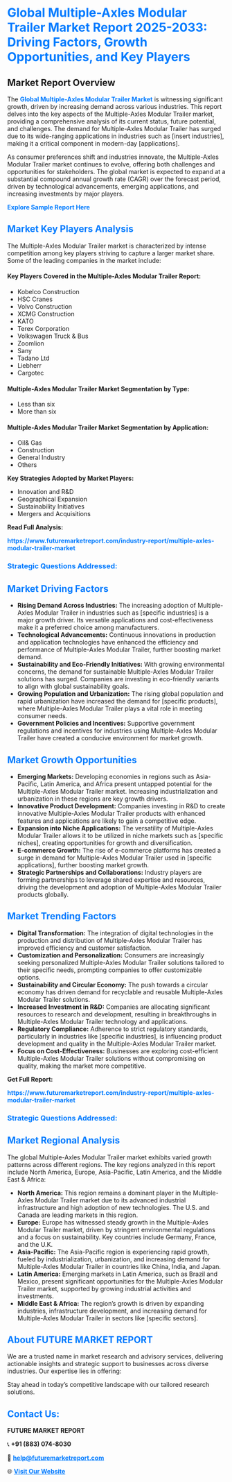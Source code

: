 <h1 style="color: #007BFF;">Global Multiple-Axles Modular Trailer Market Report 2025-2033: Driving Factors, Growth Opportunities, and Key Players</h1>

<section id="overview">
<h2>Market Report Overview</h2>
<p>The <a href="https://www.futuremarketreport.com/industry-report/multiple-axles-modular-trailer-market" style="color: #007BFF; text-decoration: none;"><strong>Global Multiple-Axles Modular Trailer Market</strong></a> is witnessing significant growth, driven by increasing demand across various industries. This report delves into the key aspects of the Multiple-Axles Modular Trailer market, providing a comprehensive analysis of its current status, future potential, and challenges. The demand for Multiple-Axles Modular Trailer has surged due to its wide-ranging applications in industries such as [insert industries], making it a critical component in modern-day [applications].</p>
<p>As consumer preferences shift and industries innovate, the Multiple-Axles Modular Trailer market continues to evolve, offering both challenges and opportunities for stakeholders. The global market is expected to expand at a substantial compound annual growth rate (CAGR) over the forecast period, driven by technological advancements, emerging applications, and increasing investments by major players.</p>
</section>

<section id="overview">
<p><a href="https://www.futuremarketreport.com/request-sample/reportId=42718" style="color: #007BFF; text-decoration: none;"><strong>Explore Sample Report Here</strong></a></p>
</section>

<section id="key-players">
<h2 style="color: #007BFF;">Market Key Players Analysis</h2>
<p>The Multiple-Axles Modular Trailer market is characterized by intense competition among key players striving to capture a larger market share. Some of the leading companies in the market include:</p>
<h4>Key Players Covered in the Multiple-Axles Modular Trailer Report:</h4>
<ul><li>Kobelco Construction</li><li>HSC Cranes</li><li>Volvo Construction</li><li>XCMG Construction</li><li>KATO</li><li>Terex Corporation</li><li>Volkswagen Truck &amp; Bus</li><li>Zoomlion</li><li>Sany</li><li>Tadano Ltd</li><li>Liebherr</li><li>Cargotec</li></ul>
<h4>Multiple-Axles Modular Trailer Market Segmentation by Type:</h4>
<ul><li>Less than six</li><li>More than six</li></ul>

<h4>Multiple-Axles Modular Trailer Market Segmentation by Application:</h4>
<ul><li>Oil&amp; Gas</li><li>Construction</li><li>General Industry</li><li>Others</li></ul>
<p><strong>Key Strategies Adopted by Market Players:</strong></p>
<ul>
<li>Innovation and R&D</li>
<li>Geographical Expansion</li>
<li>Sustainability Initiatives</li>
<li>Mergers and Acquisitions</li>
</ul>
</section>

<section>
<p><strong>Read Full Analysis: </strong></p><a href="https://www.futuremarketreport.com/industry-report/multiple-axles-modular-trailer-market" style="color: #007BFF; text-decoration: none;"><strong>https://www.futuremarketreport.com/industry-report/multiple-axles-modular-trailer-market</strong></a>
<h3 style="color: #007BFF;">Strategic Questions Addressed:</h3>
</section>

<section id="driving-factors">
<h2 style="color: #007BFF;">Market Driving Factors</h2>
<ul>
<li><strong>Rising Demand Across Industries:</strong> The increasing adoption of Multiple-Axles Modular Trailer in industries such as [specific industries] is a major growth driver. Its versatile applications and cost-effectiveness make it a preferred choice among manufacturers.</li>
<li><strong>Technological Advancements:</strong> Continuous innovations in production and application technologies have enhanced the efficiency and performance of Multiple-Axles Modular Trailer, further boosting market demand.</li>
<li><strong>Sustainability and Eco-Friendly Initiatives:</strong> With growing environmental concerns, the demand for sustainable Multiple-Axles Modular Trailer solutions has surged. Companies are investing in eco-friendly variants to align with global sustainability goals.</li>
<li><strong>Growing Population and Urbanization:</strong> The rising global population and rapid urbanization have increased the demand for [specific products], where Multiple-Axles Modular Trailer plays a vital role in meeting consumer needs.</li>
<li><strong>Government Policies and Incentives:</strong> Supportive government regulations and incentives for industries using Multiple-Axles Modular Trailer have created a conducive environment for market growth.</li>
</ul>
</section>

<section id="growth-opportunities">
<h2 style="color: #007BFF;">Market Growth Opportunities</h2>
<ul>
<li><strong>Emerging Markets:</strong> Developing economies in regions such as Asia-Pacific, Latin America, and Africa present untapped potential for the Multiple-Axles Modular Trailer market. Increasing industrialization and urbanization in these regions are key growth drivers.</li>
<li><strong>Innovative Product Development:</strong> Companies investing in R&D to create innovative Multiple-Axles Modular Trailer products with enhanced features and applications are likely to gain a competitive edge.</li>
<li><strong>Expansion into Niche Applications:</strong> The versatility of Multiple-Axles Modular Trailer allows it to be utilized in niche markets such as [specific niches], creating opportunities for growth and diversification.</li>
<li><strong>E-commerce Growth:</strong> The rise of e-commerce platforms has created a surge in demand for Multiple-Axles Modular Trailer used in [specific applications], further boosting market growth.</li>
<li><strong>Strategic Partnerships and Collaborations:</strong> Industry players are forming partnerships to leverage shared expertise and resources, driving the development and adoption of Multiple-Axles Modular Trailer products globally.</li>
</ul>
</section>

<section id="trending-factors">
<h2 style="color: #007BFF;">Market Trending Factors</h2>
<ul>
<li><strong>Digital Transformation:</strong> The integration of digital technologies in the production and distribution of Multiple-Axles Modular Trailer has improved efficiency and customer satisfaction.</li>
<li><strong>Customization and Personalization:</strong> Consumers are increasingly seeking personalized Multiple-Axles Modular Trailer solutions tailored to their specific needs, prompting companies to offer customizable options.</li>
<li><strong>Sustainability and Circular Economy:</strong> The push towards a circular economy has driven demand for recyclable and reusable Multiple-Axles Modular Trailer solutions.</li>
<li><strong>Increased Investment in R&D:</strong> Companies are allocating significant resources to research and development, resulting in breakthroughs in Multiple-Axles Modular Trailer technology and applications.</li>
<li><strong>Regulatory Compliance:</strong> Adherence to strict regulatory standards, particularly in industries like [specific industries], is influencing product development and quality in the Multiple-Axles Modular Trailer market.</li>
<li><strong>Focus on Cost-Effectiveness:</strong> Businesses are exploring cost-efficient Multiple-Axles Modular Trailer solutions without compromising on quality, making the market more competitive.</li>
</ul>
</section>

<section>
<p><strong>Get Full Report: </strong></p><a href="https://www.futuremarketreport.com/industry-report/multiple-axles-modular-trailer-market" style="color: #007BFF; text-decoration: none;"><strong>https://www.futuremarketreport.com/industry-report/multiple-axles-modular-trailer-market</strong></a>
<h3 style="color: #007BFF;">Strategic Questions Addressed:</h3>
</section>


<section id="regional-analysis">
<h2 style="color: #007BFF;">Market Regional Analysis</h2>
<p>The global Multiple-Axles Modular Trailer market exhibits varied growth patterns across different regions. The key regions analyzed in this report include North America, Europe, Asia-Pacific, Latin America, and the Middle East & Africa:</p>
<ul>
<li><strong>North America:</strong> This region remains a dominant player in the Multiple-Axles Modular Trailer market due to its advanced industrial infrastructure and high adoption of new technologies. The U.S. and Canada are leading markets in this region.</li>
<li><strong>Europe:</strong> Europe has witnessed steady growth in the Multiple-Axles Modular Trailer market, driven by stringent environmental regulations and a focus on sustainability. Key countries include Germany, France, and the U.K.</li>
<li><strong>Asia-Pacific:</strong> The Asia-Pacific region is experiencing rapid growth, fueled by industrialization, urbanization, and increasing demand for Multiple-Axles Modular Trailer in countries like China, India, and Japan.</li>
<li><strong>Latin America:</strong> Emerging markets in Latin America, such as Brazil and Mexico, present significant opportunities for the Multiple-Axles Modular Trailer market, supported by growing industrial activities and investments.</li>
<li><strong>Middle East & Africa:</strong> The region’s growth is driven by expanding industries, infrastructure development, and increasing demand for Multiple-Axles Modular Trailer in sectors like [specific sectors].</li>
</ul>
</section>

<footer>
<h2 style="color: #007BFF;">About FUTURE MARKET REPORT</h2>
<p>We are a trusted name in market research and advisory services, delivering actionable insights and strategic support to businesses across diverse industries. Our expertise lies in offering:</p>

<p>Stay ahead in today’s competitive landscape with our tailored research solutions.</p>

<h2 style="color: #007BFF;">Contact Us:</h2>
<p><strong>FUTURE MARKET REPORT</strong></p>
<p>📞 <strong>+91 (883) 074-8030</strong></p>
<p>📧 <strong><a href="mailto:help@futuremarketreport.com" style="color: #007BFF;">help@futuremarketreport.com</a></strong></p>
<p>🌐 <strong><a href="https://www.futuremarketreport.com/" style="color: #007BFF;">Visit Our Website</a></strong></p>
</footer>